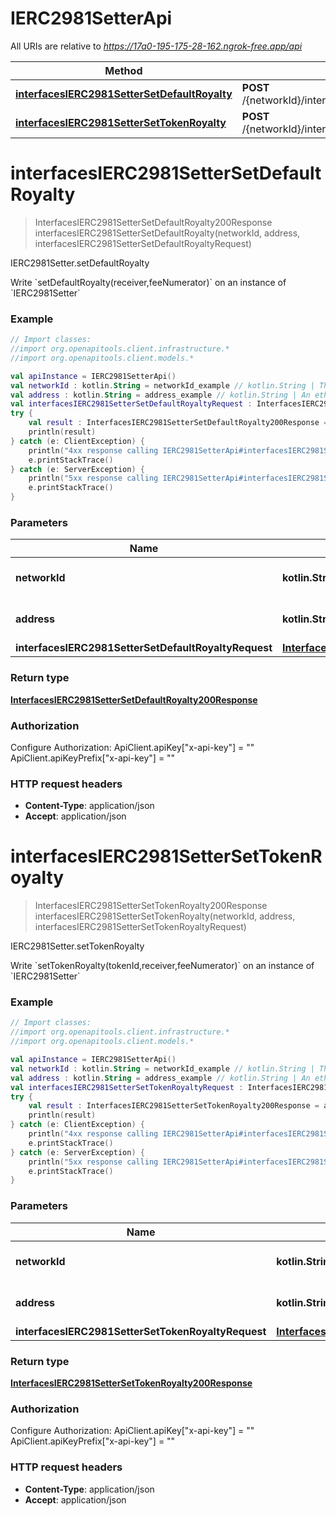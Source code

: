 # IERC2981SetterApi

All URIs are relative to *https://17a0-195-175-28-162.ngrok-free.app/api*

Method | HTTP request | Description
------------- | ------------- | -------------
[**interfacesIERC2981SetterSetDefaultRoyalty**](IERC2981SetterApi.md#interfacesIERC2981SetterSetDefaultRoyalty) | **POST** /{networkId}/interface/IERC2981Setter/write/{address}/setDefaultRoyalty | IERC2981Setter.setDefaultRoyalty
[**interfacesIERC2981SetterSetTokenRoyalty**](IERC2981SetterApi.md#interfacesIERC2981SetterSetTokenRoyalty) | **POST** /{networkId}/interface/IERC2981Setter/write/{address}/setTokenRoyalty | IERC2981Setter.setTokenRoyalty


<a id="interfacesIERC2981SetterSetDefaultRoyalty"></a>
# **interfacesIERC2981SetterSetDefaultRoyalty**
> InterfacesIERC2981SetterSetDefaultRoyalty200Response interfacesIERC2981SetterSetDefaultRoyalty(networkId, address, interfacesIERC2981SetterSetDefaultRoyaltyRequest)

IERC2981Setter.setDefaultRoyalty

Write &#x60;setDefaultRoyalty(receiver,feeNumerator)&#x60; on an instance of &#x60;IERC2981Setter&#x60;

### Example
```kotlin
// Import classes:
//import org.openapitools.client.infrastructure.*
//import org.openapitools.client.models.*

val apiInstance = IERC2981SetterApi()
val networkId : kotlin.String = networkId_example // kotlin.String | The network id
val address : kotlin.String = address_example // kotlin.String | An ethereum address
val interfacesIERC2981SetterSetDefaultRoyaltyRequest : InterfacesIERC2981SetterSetDefaultRoyaltyRequest =  // InterfacesIERC2981SetterSetDefaultRoyaltyRequest | 
try {
    val result : InterfacesIERC2981SetterSetDefaultRoyalty200Response = apiInstance.interfacesIERC2981SetterSetDefaultRoyalty(networkId, address, interfacesIERC2981SetterSetDefaultRoyaltyRequest)
    println(result)
} catch (e: ClientException) {
    println("4xx response calling IERC2981SetterApi#interfacesIERC2981SetterSetDefaultRoyalty")
    e.printStackTrace()
} catch (e: ServerException) {
    println("5xx response calling IERC2981SetterApi#interfacesIERC2981SetterSetDefaultRoyalty")
    e.printStackTrace()
}
```

### Parameters

Name | Type | Description  | Notes
------------- | ------------- | ------------- | -------------
 **networkId** | **kotlin.String**| The network id | [default to &quot;80001&quot;]
 **address** | **kotlin.String**| An ethereum address |
 **interfacesIERC2981SetterSetDefaultRoyaltyRequest** | [**InterfacesIERC2981SetterSetDefaultRoyaltyRequest**](InterfacesIERC2981SetterSetDefaultRoyaltyRequest.md)|  |

### Return type

[**InterfacesIERC2981SetterSetDefaultRoyalty200Response**](InterfacesIERC2981SetterSetDefaultRoyalty200Response.md)

### Authorization


Configure Authorization:
    ApiClient.apiKey["x-api-key"] = ""
    ApiClient.apiKeyPrefix["x-api-key"] = ""

### HTTP request headers

 - **Content-Type**: application/json
 - **Accept**: application/json

<a id="interfacesIERC2981SetterSetTokenRoyalty"></a>
# **interfacesIERC2981SetterSetTokenRoyalty**
> InterfacesIERC2981SetterSetTokenRoyalty200Response interfacesIERC2981SetterSetTokenRoyalty(networkId, address, interfacesIERC2981SetterSetTokenRoyaltyRequest)

IERC2981Setter.setTokenRoyalty

Write &#x60;setTokenRoyalty(tokenId,receiver,feeNumerator)&#x60; on an instance of &#x60;IERC2981Setter&#x60;

### Example
```kotlin
// Import classes:
//import org.openapitools.client.infrastructure.*
//import org.openapitools.client.models.*

val apiInstance = IERC2981SetterApi()
val networkId : kotlin.String = networkId_example // kotlin.String | The network id
val address : kotlin.String = address_example // kotlin.String | An ethereum address
val interfacesIERC2981SetterSetTokenRoyaltyRequest : InterfacesIERC2981SetterSetTokenRoyaltyRequest =  // InterfacesIERC2981SetterSetTokenRoyaltyRequest | 
try {
    val result : InterfacesIERC2981SetterSetTokenRoyalty200Response = apiInstance.interfacesIERC2981SetterSetTokenRoyalty(networkId, address, interfacesIERC2981SetterSetTokenRoyaltyRequest)
    println(result)
} catch (e: ClientException) {
    println("4xx response calling IERC2981SetterApi#interfacesIERC2981SetterSetTokenRoyalty")
    e.printStackTrace()
} catch (e: ServerException) {
    println("5xx response calling IERC2981SetterApi#interfacesIERC2981SetterSetTokenRoyalty")
    e.printStackTrace()
}
```

### Parameters

Name | Type | Description  | Notes
------------- | ------------- | ------------- | -------------
 **networkId** | **kotlin.String**| The network id | [default to &quot;80001&quot;]
 **address** | **kotlin.String**| An ethereum address |
 **interfacesIERC2981SetterSetTokenRoyaltyRequest** | [**InterfacesIERC2981SetterSetTokenRoyaltyRequest**](InterfacesIERC2981SetterSetTokenRoyaltyRequest.md)|  |

### Return type

[**InterfacesIERC2981SetterSetTokenRoyalty200Response**](InterfacesIERC2981SetterSetTokenRoyalty200Response.md)

### Authorization


Configure Authorization:
    ApiClient.apiKey["x-api-key"] = ""
    ApiClient.apiKeyPrefix["x-api-key"] = ""

### HTTP request headers

 - **Content-Type**: application/json
 - **Accept**: application/json

